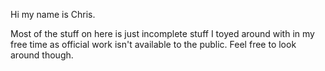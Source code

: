Hi my name is Chris.

Most of the stuff on here is just incomplete stuff I toyed around with in my free time as official work isn't available to the public. Feel free to look around though.
